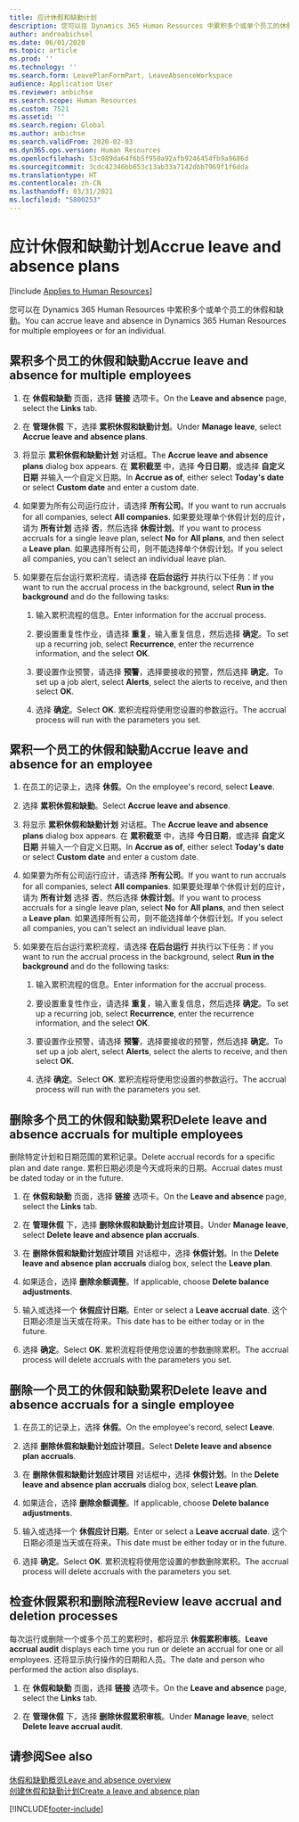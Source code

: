 ```yaml
---
title: 应计休假和缺勤计划
description: 您可以在 Dynamics 365 Human Resources 中累积多个或单个员工的休假和缺勤。
author: andreabichsel
ms.date: 06/01/2020
ms.topic: article
ms.prod: ''
ms.technology: ''
ms.search.form: LeavePlanFormPart, LeaveAbsenceWorkspace
audience: Application User
ms.reviewer: anbichse
ms.search.scope: Human Resources
ms.custom: 7521
ms.assetid: ''
ms.search.region: Global
ms.author: anbichse
ms.search.validFrom: 2020-02-03
ms.dyn365.ops.version: Human Resources
ms.openlocfilehash: 53c089da64f6b5f950a92afb9246454fb9a9686d
ms.sourcegitcommit: 3cdc42346bb653c13ab33a7142dbb7969f1f6dda
ms.translationtype: HT
ms.contentlocale: zh-CN
ms.lasthandoff: 03/31/2021
ms.locfileid: "5800253"
---
```

# <a name="accrue-leave-and-absence-plans"></a><span data-ttu-id="ce9dd-103">应计休假和缺勤计划</span><span class="sxs-lookup"><span data-stu-id="ce9dd-103">Accrue leave and absence plans</span></span>

[!include [Applies to Human Resources](../includes/applies-to-hr.md)]

<span data-ttu-id="ce9dd-104">您可以在 Dynamics 365 Human Resources 中累积多个或单个员工的休假和缺勤。</span><span class="sxs-lookup"><span data-stu-id="ce9dd-104">You can accrue leave and absence in Dynamics 365 Human Resources for multiple employees or for an individual.</span></span>

## <a name="accrue-leave-and-absence-for-multiple-employees"></a><span data-ttu-id="ce9dd-105">累积多个员工的休假和缺勤</span><span class="sxs-lookup"><span data-stu-id="ce9dd-105">Accrue leave and absence for multiple employees</span></span>

1. <span data-ttu-id="ce9dd-106">在 **休假和缺勤** 页面，选择 **链接** 选项卡。</span><span class="sxs-lookup"><span data-stu-id="ce9dd-106">On the **Leave and absence** page, select the **Links** tab.</span></span>

2. <span data-ttu-id="ce9dd-107">在 **管理休假** 下，选择 **累积休假和缺勤计划**。</span><span class="sxs-lookup"><span data-stu-id="ce9dd-107">Under **Manage leave**, select **Accrue leave and absence plans**.</span></span>

3. <span data-ttu-id="ce9dd-108">将显示 **累积休假和缺勤计划** 对话框。</span><span class="sxs-lookup"><span data-stu-id="ce9dd-108">The **Accrue leave and absence plans** dialog box appears.</span></span> <span data-ttu-id="ce9dd-109">在 **累积截至** 中，选择 **今日日期**，或选择 **自定义日期** 并输入一个自定义日期。</span><span class="sxs-lookup"><span data-stu-id="ce9dd-109">In **Accrue as of**, either select **Today's date** or select **Custom date** and enter a custom date.</span></span>

4. <span data-ttu-id="ce9dd-110">如果要为所有公司运行应计，请选择 **所有公司**。</span><span class="sxs-lookup"><span data-stu-id="ce9dd-110">If you want to run accruals for all companies, select **All companies**.</span></span> <span data-ttu-id="ce9dd-111">如果要处理单个休假计划的应计，请为 **所有计划** 选择 **否**，然后选择 **休假计划**。</span><span class="sxs-lookup"><span data-stu-id="ce9dd-111">If you want to process accruals for a single leave plan, select **No** for **All plans**, and then select a **Leave plan**.</span></span> <span data-ttu-id="ce9dd-112">如果选择所有公司，则不能选择单个休假计划。</span><span class="sxs-lookup"><span data-stu-id="ce9dd-112">If you select all companies, you can't select an individual leave plan.</span></span> 

5. <span data-ttu-id="ce9dd-113">如果要在后台运行累积流程，请选择 **在后台运行** 并执行以下任务：</span><span class="sxs-lookup"><span data-stu-id="ce9dd-113">If you want to run the accrual process in the background, select **Run in the background** and do the following tasks:</span></span>

   1. <span data-ttu-id="ce9dd-114">输入累积流程的信息。</span><span class="sxs-lookup"><span data-stu-id="ce9dd-114">Enter information for the accrual process.</span></span>

   2. <span data-ttu-id="ce9dd-115">要设置重复性作业，请选择 **重复**，输入重复信息，然后选择 **确定**。</span><span class="sxs-lookup"><span data-stu-id="ce9dd-115">To set up a recurring job, select **Recurrence**, enter the recurrence information, and the select **OK**.</span></span>

   3. <span data-ttu-id="ce9dd-116">要设置作业预警，请选择 **预警**，选择要接收的预警，然后选择 **确定**。</span><span class="sxs-lookup"><span data-stu-id="ce9dd-116">To set up a job alert, select **Alerts**, select the alerts to receive, and then select **OK**.</span></span>

   4. <span data-ttu-id="ce9dd-117">选择 **确定**。</span><span class="sxs-lookup"><span data-stu-id="ce9dd-117">Select **OK**.</span></span> <span data-ttu-id="ce9dd-118">累积流程将使用您设置的参数运行。</span><span class="sxs-lookup"><span data-stu-id="ce9dd-118">The accrual process will run with the parameters you set.</span></span>

## <a name="accrue-leave-and-absence-for-an-employee"></a><span data-ttu-id="ce9dd-119">累积一个员工的休假和缺勤</span><span class="sxs-lookup"><span data-stu-id="ce9dd-119">Accrue leave and absence for an employee</span></span>

1. <span data-ttu-id="ce9dd-120">在员工的记录上，选择 **休假**。</span><span class="sxs-lookup"><span data-stu-id="ce9dd-120">On the employee's record, select **Leave**.</span></span>

2. <span data-ttu-id="ce9dd-121">选择 **累积休假和缺勤**。</span><span class="sxs-lookup"><span data-stu-id="ce9dd-121">Select **Accrue leave and absence**.</span></span>

3. <span data-ttu-id="ce9dd-122">将显示 **累积休假和缺勤计划** 对话框。</span><span class="sxs-lookup"><span data-stu-id="ce9dd-122">The **Accrue leave and absence plans** dialog box appears.</span></span> <span data-ttu-id="ce9dd-123">在 **累积截至** 中，选择 **今日日期**，或选择 **自定义日期** 并输入一个自定义日期。</span><span class="sxs-lookup"><span data-stu-id="ce9dd-123">In **Accrue as of**, either select **Today's date** or select **Custom date** and enter a custom date.</span></span>

4. <span data-ttu-id="ce9dd-124">如果要为所有公司运行应计，请选择 **所有公司**。</span><span class="sxs-lookup"><span data-stu-id="ce9dd-124">If you want to run accruals for all companies, select **All companies**.</span></span> <span data-ttu-id="ce9dd-125">如果要处理单个休假计划的应计，请为 **所有计划** 选择 **否**，然后选择 **休假计划**。</span><span class="sxs-lookup"><span data-stu-id="ce9dd-125">If you want to process accruals for a single leave plan, select **No** for **All plans**, and then select a **Leave plan**.</span></span> <span data-ttu-id="ce9dd-126">如果选择所有公司，则不能选择单个休假计划。</span><span class="sxs-lookup"><span data-stu-id="ce9dd-126">If you select all companies, you can't select an individual leave plan.</span></span> 

5. <span data-ttu-id="ce9dd-127">如果要在后台运行累积流程，请选择 **在后台运行** 并执行以下任务：</span><span class="sxs-lookup"><span data-stu-id="ce9dd-127">If you want to run the accrual process in the background, select **Run in the background** and do the following tasks:</span></span>

   1. <span data-ttu-id="ce9dd-128">输入累积流程的信息。</span><span class="sxs-lookup"><span data-stu-id="ce9dd-128">Enter information for the accrual process.</span></span>

   2. <span data-ttu-id="ce9dd-129">要设置重复性作业，请选择 **重复**，输入重复信息，然后选择 **确定**。</span><span class="sxs-lookup"><span data-stu-id="ce9dd-129">To set up a recurring job, select **Recurrence**, enter the recurrence information, and the select **OK**.</span></span>

   3. <span data-ttu-id="ce9dd-130">要设置作业预警，请选择 **预警**，选择要接收的预警，然后选择 **确定**。</span><span class="sxs-lookup"><span data-stu-id="ce9dd-130">To set up a job alert, select **Alerts**, select the alerts to receive, and then select **OK**.</span></span>

   4. <span data-ttu-id="ce9dd-131">选择 **确定**。</span><span class="sxs-lookup"><span data-stu-id="ce9dd-131">Select **OK**.</span></span> <span data-ttu-id="ce9dd-132">累积流程将使用您设置的参数运行。</span><span class="sxs-lookup"><span data-stu-id="ce9dd-132">The accrual process will run with the parameters you set.</span></span>

## <a name="delete-leave-and-absence-accruals-for-multiple-employees"></a><span data-ttu-id="ce9dd-133">删除多个员工的休假和缺勤累积</span><span class="sxs-lookup"><span data-stu-id="ce9dd-133">Delete leave and absence accruals for multiple employees</span></span>

<span data-ttu-id="ce9dd-134">删除特定计划和日期范围的累积记录。</span><span class="sxs-lookup"><span data-stu-id="ce9dd-134">Delete accrual records for a specific plan and date range.</span></span> <span data-ttu-id="ce9dd-135">累积日期必须是今天或将来的日期。</span><span class="sxs-lookup"><span data-stu-id="ce9dd-135">Accrual dates must be dated today or in the future.</span></span>

1. <span data-ttu-id="ce9dd-136">在 **休假和缺勤** 页面，选择 **链接** 选项卡。</span><span class="sxs-lookup"><span data-stu-id="ce9dd-136">On the **Leave and absence** page, select the **Links** tab.</span></span>

2. <span data-ttu-id="ce9dd-137">在 **管理休假** 下，选择 **删除休假和缺勤计划应计项目**。</span><span class="sxs-lookup"><span data-stu-id="ce9dd-137">Under **Manage leave**, select **Delete leave and absence plan accruals**.</span></span>

3. <span data-ttu-id="ce9dd-138">在 **删除休假和缺勤计划应计项目** 对话框中，选择 **休假计划**。</span><span class="sxs-lookup"><span data-stu-id="ce9dd-138">In the **Delete leave and absence plan accruals** dialog box, select the **Leave plan**.</span></span> 

4. <span data-ttu-id="ce9dd-139">如果适合，选择 **删除余额调整**。</span><span class="sxs-lookup"><span data-stu-id="ce9dd-139">If applicable, choose **Delete balance adjustments**.</span></span>

5. <span data-ttu-id="ce9dd-140">输入或选择一个 **休假应计日期**。</span><span class="sxs-lookup"><span data-stu-id="ce9dd-140">Enter or select a **Leave accrual date**.</span></span> <span data-ttu-id="ce9dd-141">这个日期必须是当天或在将来。</span><span class="sxs-lookup"><span data-stu-id="ce9dd-141">This date has to be either today or in the future.</span></span> 

6. <span data-ttu-id="ce9dd-142">选择 **确定**。</span><span class="sxs-lookup"><span data-stu-id="ce9dd-142">Select **OK**.</span></span> <span data-ttu-id="ce9dd-143">累积流程将使用您设置的参数删除累积。</span><span class="sxs-lookup"><span data-stu-id="ce9dd-143">The accrual process will delete accruals with the parameters you set.</span></span> 

## <a name="delete-leave-and-absence-accruals-for-a-single-employee"></a><span data-ttu-id="ce9dd-144">删除一个员工的休假和缺勤累积</span><span class="sxs-lookup"><span data-stu-id="ce9dd-144">Delete leave and absence accruals for a single employee</span></span>

1. <span data-ttu-id="ce9dd-145">在员工的记录上，选择 **休假**。</span><span class="sxs-lookup"><span data-stu-id="ce9dd-145">On the employee's record, select **Leave**.</span></span>

2. <span data-ttu-id="ce9dd-146">选择 **删除休假和缺勤计划应计项目**。</span><span class="sxs-lookup"><span data-stu-id="ce9dd-146">Select **Delete leave and absence plan accruals**.</span></span>

3. <span data-ttu-id="ce9dd-147">在 **删除休假和缺勤计划应计项目** 对话框中，选择 **休假计划**。</span><span class="sxs-lookup"><span data-stu-id="ce9dd-147">In the **Delete leave and absence plan accruals** dialog box, select **Leave plan**.</span></span> 

4. <span data-ttu-id="ce9dd-148">如果适合，选择 **删除余额调整**。</span><span class="sxs-lookup"><span data-stu-id="ce9dd-148">If applicable, choose **Delete balance adjustments**.</span></span>

5. <span data-ttu-id="ce9dd-149">输入或选择一个 **休假应计日期**。</span><span class="sxs-lookup"><span data-stu-id="ce9dd-149">Enter or select a **Leave accrual date**.</span></span> <span data-ttu-id="ce9dd-150">这个日期必须是当天或在将来。</span><span class="sxs-lookup"><span data-stu-id="ce9dd-150">This date must be either today or in the future.</span></span> 

6. <span data-ttu-id="ce9dd-151">选择 **确定**。</span><span class="sxs-lookup"><span data-stu-id="ce9dd-151">Select **OK**.</span></span> <span data-ttu-id="ce9dd-152">累积流程将使用您设置的参数删除累积。</span><span class="sxs-lookup"><span data-stu-id="ce9dd-152">The accrual process will delete accruals with the parameters you set.</span></span> 

## <a name="review-leave-accrual-and-deletion-processes"></a><span data-ttu-id="ce9dd-153">检查休假累积和删除流程</span><span class="sxs-lookup"><span data-stu-id="ce9dd-153">Review leave accrual and deletion processes</span></span>

<span data-ttu-id="ce9dd-154">每次运行或删除一个或多个员工的累积时，都将显示 **休假累积审核**。</span><span class="sxs-lookup"><span data-stu-id="ce9dd-154">**Leave accrual audit** displays each time you run or delete an accrual for one or all employees.</span></span> <span data-ttu-id="ce9dd-155">还将显示执行操作的日期和人员。</span><span class="sxs-lookup"><span data-stu-id="ce9dd-155">The date and person who performed the action also displays.</span></span>

1. <span data-ttu-id="ce9dd-156">在 **休假和缺勤** 页面，选择 **链接** 选项卡。</span><span class="sxs-lookup"><span data-stu-id="ce9dd-156">On the **Leave and absence** page, select the **Links** tab.</span></span>

2. <span data-ttu-id="ce9dd-157">在 **管理休假** 下，选择 **删除休假累积审核**。</span><span class="sxs-lookup"><span data-stu-id="ce9dd-157">Under **Manage leave**, select **Delete leave accrual audit**.</span></span>

## <a name="see-also"></a><span data-ttu-id="ce9dd-158">请参阅</span><span class="sxs-lookup"><span data-stu-id="ce9dd-158">See also</span></span>

[<span data-ttu-id="ce9dd-159">休假和缺勤概览</span><span class="sxs-lookup"><span data-stu-id="ce9dd-159">Leave and absence overview</span></span>](hr-leave-and-absence-overview.md)</br>
[<span data-ttu-id="ce9dd-160">创建休假和缺勤计划</span><span class="sxs-lookup"><span data-stu-id="ce9dd-160">Create a leave and absence plan</span></span>](hr-leave-and-absence-plans.md)


[!INCLUDE[footer-include](../includes/footer-banner.md)]